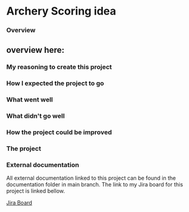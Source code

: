 # Archery Scoring idea

### Overview
overview here:
---



### My reasoning to create this project



### How I expected the project to go


### What went well



### What didn't go well



### How the project could be improved



### The project


### External documentation
All external documentation linked to this project can be found in the documentation folder in main branch. The link to my Jira board for this project is linked bellow.

[Jira Board](https://dylan-patel.atlassian.net/jira/software/projects/AP/boards/5 "Dylan's Archery Project Jira Board")
